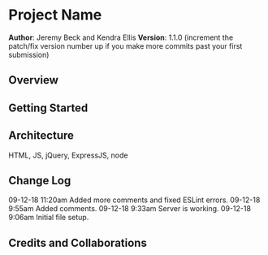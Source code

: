 # Project Name

**Author**: Jeremy Beck and Kendra Ellis
**Version**: 1.1.0 (increment the patch/fix version number up if you make more commits past your first submission)

## Overview
<!-- Provide a high level overview of what this application is and why you are building it, beyond the fact that it's an assignment for a Code Fellows 301 class. (i.e. What's your problem domain?) -->

## Getting Started
<!-- What are the steps that a user must take in order to build this app on their own machine and get it running? -->

## Architecture
HTML, JS, jQuery, ExpressJS, node

## Change Log

09-12-18 11:20am Added more comments and fixed ESLint errors.
09-12-18 9:55am Added comments.
09-12-18 9:33am Server is working. 
09-12-18 9:06am Initial file setup.

## Credits and Collaborations
<!-- Give credit (and a link) to other people or resources that helped you build this application. -->